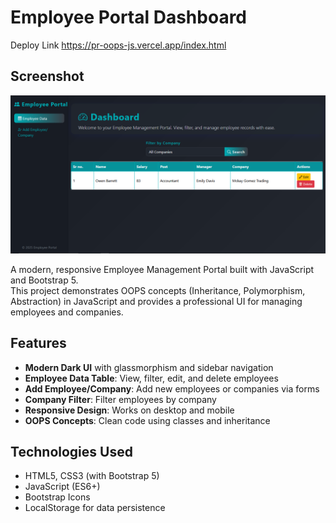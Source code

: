 # Employee Portal Dashboard

Deploy Link https://pr-oops-js.vercel.app/index.html

## Screenshot

![emp_project](image.png)

A modern, responsive Employee Management Portal built with JavaScript and Bootstrap 5.  
This project demonstrates OOPS concepts (Inheritance, Polymorphism, Abstraction) in JavaScript and provides a professional UI for managing employees and companies.

## Features

- **Modern Dark UI** with glassmorphism and sidebar navigation
- **Employee Data Table**: View, filter, edit, and delete employees
- **Add Employee/Company**: Add new employees or companies via forms
- **Company Filter**: Filter employees by company
- **Responsive Design**: Works on desktop and mobile
- **OOPS Concepts**: Clean code using classes and inheritance

## Technologies Used

- HTML5, CSS3 (with Bootstrap 5)
- JavaScript (ES6+)
- Bootstrap Icons
- LocalStorage for data persistence


